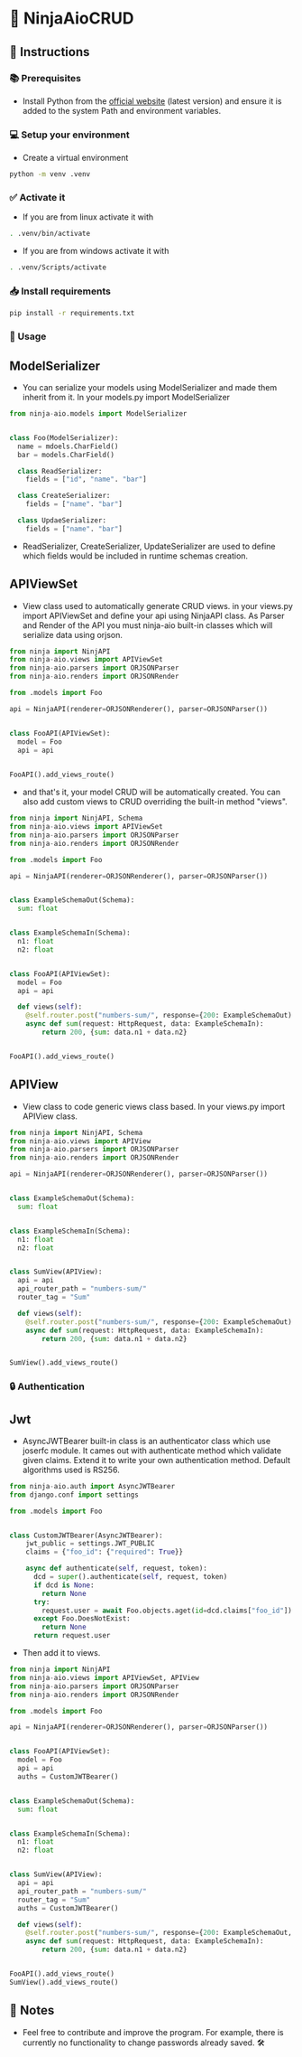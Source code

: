 # 🥷 NinjaAioCRUD

## 📝 Instructions

### 📚 Prerequisites
- Install Python from the [official website](https://www.python.org/) (latest version) and ensure it is added to the system Path and environment variables.

### 💻 Setup your environment
- Create a virtual environment
```bash
python -m venv .venv
```
### ✅ Activate it
- If you are from linux activate it with
```bash
. .venv/bin/activate
```
- If you are from windows activate it with
```bash
. .venv/Scripts/activate
```

### 📥 Install requirements
```bash
pip install -r requirements.txt
```

### 🚀 Usage
## ModelSerializer
- You can serialize your models using ModelSerializer and made them inherit from it. In your models.py import ModelSerializer
```Python
from ninja-aio.models import ModelSerializer


class Foo(ModelSerializer):
  name = mdoels.CharField()
  bar = models.CharField()

  class ReadSerializer:
    fields = ["id", "name". "bar"]

  class CreateSerializer:
    fields = ["name". "bar"]

  class UpdaeSerializer:
    fields = ["name". "bar"]
```
- ReadSerializer, CreateSerializer, UpdateSerializer are used to define which fields would be included in runtime schemas creation.

## APIViewSet
- View class used to automatically generate CRUD views. in your views.py import APIViewSet and define your api using NinjaAPI class. As Parser and Render of the API you must ninja-aio built-in classes which will serialize data using orjson.
```Python
from ninja import NinjAPI
from ninja-aio.views import APIViewSet
from ninja-aio.parsers import ORJSONParser
from ninja-aio.renders import ORJSONRender

from .models import Foo

api = NinjaAPI(renderer=ORJSONRenderer(), parser=ORJSONParser())


class FooAPI(APIViewSet):
  model = Foo
  api = api

  
FooAPI().add_views_route()
```
- and that's it, your model CRUD will be automatically created. You can also add custom views to CRUD overriding the built-in method "views".
```Python
from ninja import NinjAPI, Schema
from ninja-aio.views import APIViewSet
from ninja-aio.parsers import ORJSONParser
from ninja-aio.renders import ORJSONRender

from .models import Foo

api = NinjaAPI(renderer=ORJSONRenderer(), parser=ORJSONParser())


class ExampleSchemaOut(Schema):
  sum: float


class ExampleSchemaIn(Schema):
  n1: float
  n2: float


class FooAPI(APIViewSet):
  model = Foo
  api = api

  def views(self):
    @self.router.post("numbers-sum/", response={200: ExampleSchemaOut)
    async def sum(request: HttpRequest, data: ExampleSchemaIn):
        return 200, {sum: data.n1 + data.n2}


FooAPI().add_views_route()
```

## APIView
- View class to code generic views class based. In your views.py import APIView class.
```Python
from ninja import NinjAPI, Schema
from ninja-aio.views import APIView
from ninja-aio.parsers import ORJSONParser
from ninja-aio.renders import ORJSONRender

api = NinjaAPI(renderer=ORJSONRenderer(), parser=ORJSONParser())


class ExampleSchemaOut(Schema):
  sum: float


class ExampleSchemaIn(Schema):
  n1: float
  n2: float


class SumView(APIView):
  api = api
  api_router_path = "numbers-sum/"
  router_tag = "Sum"

  def views(self):
    @self.router.post("numbers-sum/", response={200: ExampleSchemaOut)
    async def sum(request: HttpRequest, data: ExampleSchemaIn):
        return 200, {sum: data.n1 + data.n2}


SumView().add_views_route()
```

### 🔒 Authentication
## Jwt
- AsyncJWTBearer built-in class is an authenticator class which use joserfc module. It cames out with authenticate method which validate given claims. Extend it to write your own authentication method. Default algorithms used is RS256.
```Python
from ninja-aio.auth import AsyncJWTBearer
from django.conf import settings

from .models import Foo


class CustomJWTBearer(AsyncJWTBearer):
    jwt_public = settings.JWT_PUBLIC
    claims = {"foo_id": {"required": True}}

    async def authenticate(self, request, token):
      dcd = super().authenticate(self, request, token)
      if dcd is None:
        return None
      try:
        request.user = await Foo.objects.aget(id=dcd.claims["foo_id"])
      except Foo.DoesNotExist:
        return None
      return request.user
```
- Then add it to views.
```Python
from ninja import NinjAPI
from ninja-aio.views import APIViewSet, APIView
from ninja-aio.parsers import ORJSONParser
from ninja-aio.renders import ORJSONRender

from .models import Foo

api = NinjaAPI(renderer=ORJSONRenderer(), parser=ORJSONParser())


class FooAPI(APIViewSet):
  model = Foo
  api = api
  auths = CustomJWTBearer()


class ExampleSchemaOut(Schema):
  sum: float


class ExampleSchemaIn(Schema):
  n1: float
  n2: float


class SumView(APIView):
  api = api
  api_router_path = "numbers-sum/"
  router_tag = "Sum"
  auths = CustomJWTBearer()

  def views(self):
    @self.router.post("numbers-sum/", response={200: ExampleSchemaOut, auth=self.auths)
    async def sum(request: HttpRequest, data: ExampleSchemaIn):
        return 200, {sum: data.n1 + data.n2}


FooAPI().add_views_route()
SumView().add_views_route()
```

## 📌 Notes
- Feel free to contribute and improve the program. For example, there is currently no functionality to change passwords already saved. 🛠️
